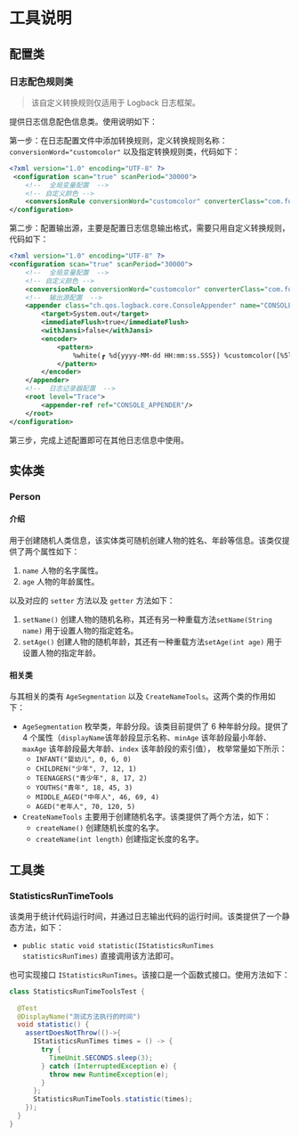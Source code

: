 # 工具说明
## 配置类
### 日志配色规则类
> 该自定义转换规则仅适用于 Logback 日志框架。

提供日志信息配色信息类。使用说明如下： 

第一步：在日志配置文件中添加转换规则，定义转换规则名称：`conversionWord="customcolor"`
以及指定转换规则类，代码如下：
```xml
<?xml version="1.0" encoding="UTF-8" ?>
 <configuration scan="true" scanPeriod="30000">
    <!--  全局变量配置  -->
    <!-- 自定义颜色 -->
    <conversionRule conversionWord="customcolor" converterClass="com.fuermao.tools.config.LogbackColorfulConfig"/>
</configuration>
```
第二步：配置输出源，主要是配置日志信息输出格式，需要只用自定义转换规则，代码如下：
```xml
<?xml version="1.0" encoding="UTF-8" ?>
<configuration scan="true" scanPeriod="30000">
    <!--  全局变量配置  -->
    <!-- 自定义颜色 -->
    <conversionRule conversionWord="customcolor" converterClass="com.fuermao.tools.config.LogbackColorfulConfig"/>
    <!--  输出源配置  -->
    <appender class="ch.qos.logback.core.ConsoleAppender" name="CONSOLE_APPENDER">
        <target>System.out</target>
        <immediateFlush>true</immediateFlush>
        <withJansi>false</withJansi>
        <encoder>
            <pattern>
                %white(┏ %d{yyyy-MM-dd HH:mm:ss.SSS}) %customcolor([%5level]) %white([%10.10t] %30.30lo{29})：%n%white(┗ 日志信息：%msg%n)
            </pattern>
        </encoder>
    </appender>
    <!--  日志记录器配置  -->
    <root level="Trace">
        <appender-ref ref="CONSOLE_APPENDER"/>
    </root>
</configuration>
```
第三步，完成上述配置即可在其他日志信息中使用。

## 实体类
### Person
#### 介绍
用于创建随机人类信息，该实体类可随机创建人物的姓名、年龄等信息。该类仅提供了两个属性如下：

1. `name` 人物的名字属性。
2. `age` 人物的年龄属性。

以及对应的 `setter` 方法以及 `getter` 方法如下：
1. `setName()` 创建人物的随机名称，其还有另一种重载方法`setName(String name)` 用于设置人物的指定姓名。
2. `setAge()` 创建人物的随机年龄，其还有一种重载方法`setAge(int age)` 用于设置人物的指定年龄。
#### 相关类
与其相关的类有 `AgeSegmentation` 以及 `CreateNameTools`。这两个类的作用如下：

* `AgeSegmentation` 枚举类，年龄分段。该类目前提供了 6 种年龄分段。提供了 4 个属性（`displayName`该年龄段显示名称、`minAge` 该年龄段最小年龄、`maxAge` 该年龄段最大年龄、`index` 该年龄段的索引值），
枚举常量如下所示：
  * `INFANT("婴幼儿", 0, 6, 0)`
  * `CHILDREN("少年", 7, 12, 1)`
  * `TEENAGERS("青少年", 8, 17, 2)`
  * `YOUTHS("青年", 18, 45, 3)`
  * `MIDDLE_AGED("中年人", 46, 69, 4)`
  * `AGED("老年人", 70, 120, 5)`
* `CreateNameTools` 主要用于创建随机名字。该类提供了两个方法，如下：
  * `createName()` 创建随机长度的名字。
  * `createName(int length)` 创建指定长度的名字。

## 工具类
### StatisticsRunTimeTools
该类用于统计代码运行时间，并通过日志输出代码的运行时间。该类提供了一个静态方法，如下：

* `public static void statistic(IStatisticsRunTimes statisticsRunTimes)` 直接调用该方法即可。

也可实现接口 `IStatisticsRunTimes`。该接口是一个函数式接口。使用方法如下：

```java
class StatisticsRunTimeToolsTest {
	
  @Test
  @DisplayName("测试方法执行的时间")
  void statistic() {
    assertDoesNotThrow(()->{
      IStatisticsRunTimes times = () -> {
        try {
          TimeUnit.SECONDS.sleep(3);
        } catch (InterruptedException e) {
          throw new RuntimeException(e);
        }
      };
      StatisticsRunTimeTools.statistic(times);
    });
  }
}
```